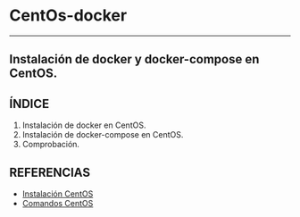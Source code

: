 # CentOs-docker

---

## Instalación de docker y docker-compose en CentOS.

## ÍNDICE

  1. Instalación de docker en CentOS.
  2. Instalación de docker-compose en CentOS.
  3. Comprobación.

## REFERENCIAS

- [Instalación CentOS](https://www.sololinux.es/instalar-centos-8-paso-a-paso-con-imagenes/)
- [Comandos CentOS]()
